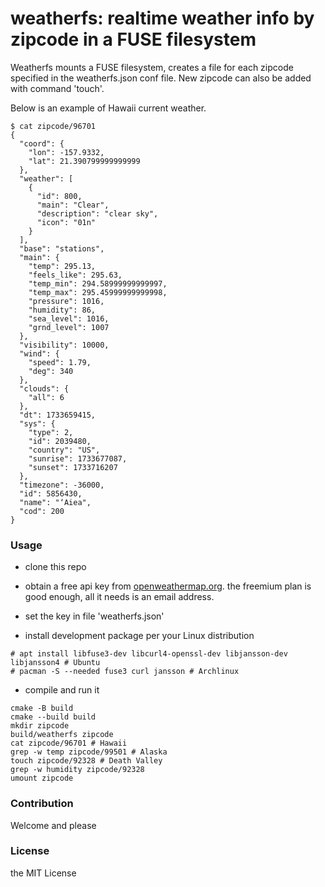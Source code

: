# weatherfs: realtime weather info by zipcode in a FUSE filesystem

Weatherfs mounts a FUSE filesystem, creates a file for each zipcode specified
in the weatherfs.json conf file. New zipcode can also be added with command 'touch'.

Below is an example of Hawaii current weather.

```
$ cat zipcode/96701
{
  "coord": {
    "lon": -157.9332,
    "lat": 21.390799999999999
  },
  "weather": [
    {
      "id": 800,
      "main": "Clear",
      "description": "clear sky",
      "icon": "01n"
    }
  ],
  "base": "stations",
  "main": {
    "temp": 295.13,
    "feels_like": 295.63,
    "temp_min": 294.58999999999997,
    "temp_max": 295.45999999999998,
    "pressure": 1016,
    "humidity": 86,
    "sea_level": 1016,
    "grnd_level": 1007
  },
  "visibility": 10000,
  "wind": {
    "speed": 1.79,
    "deg": 340
  },
  "clouds": {
    "all": 6
  },
  "dt": 1733659415,
  "sys": {
    "type": 2,
    "id": 2039480,
    "country": "US",
    "sunrise": 1733677087,
    "sunset": 1733716207
  },
  "timezone": -36000,
  "id": 5856430,
  "name": "‘Aiea",
  "cod": 200
}
```

### Usage 
- clone this repo

- obtain a free api key from 
[openweathermap.org](https://openweathermap.org/appid).
the freemium plan is good enough, all it needs is an email address.

- set the key in file 'weatherfs.json'

- install development package per your Linux distribution
```
# apt install libfuse3-dev libcurl4-openssl-dev libjansson-dev libjansson4 # Ubuntu
# pacman -S --needed fuse3 curl jansson # Archlinux
```
- compile and run it
```
cmake -B build
cmake --build build 
mkdir zipcode
build/weatherfs zipcode
cat zipcode/96701 # Hawaii
grep -w temp zipcode/99501 # Alaska
touch zipcode/92328 # Death Valley
grep -w humidity zipcode/92328
umount zipcode
```

### Contribution
Welcome and please

### License
the MIT License
